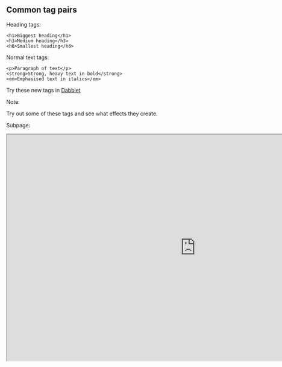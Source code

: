 ## Common tag pairs

Heading tags:

	<h1>Biggest heading</h1>
	<h3>Medium heading</h3>
	<h6>Smallest heading</h6>

Normal text tags:

	<p>Paragraph of text</p>
	<strong>Strong, heavy text in bold</strong>
	<em>Emphasised text in italics</em>

Try these new tags in [Dabblet](http://dabblet.com/gist/8eebcbda8010a850dc4c)<!-- .element: target="_blank" -->




Note:

Try out some of these tags and see what effects they create.




Subpage:

<iframe src="http://result.dabblet.com/gist/0ba5c85c8d1cf0ec1a42" width="1000" height="600"></iframe>
